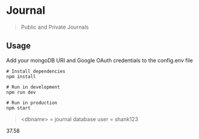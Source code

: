 # Journal

> Public and Private Journals

## Usage

Add your mongoDB URI and Google OAuth credentials to the config.env file

```
# Install dependencies
npm install

# Run in development
npm run dev

# Run in production
npm start
```



> <dbname\> = journal
> database user = shank123




37.58 